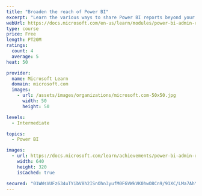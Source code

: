 ```yaml
---
title: "Broaden the reach of Power BI"
excerpt: "Learn the various ways to share Power BI reports beyond your Power BI tenant."
webUrl: https://docs.microsoft.com/en-us/learn/modules/power-bi-admin-reach/
type: course
price: Free
length: PT20M
ratings:
  count: 4
  average: 5
heat: 50

provider:
  name: Microsoft Learn
  domain: microsoft.com
  images:
    - url: /assets/images/organizations/microsoft.com-50x50.jpg
      width: 50
      height: 50

levels:
  - Intermediate

topics:
  - Power BI

images:
  - url: https://docs.microsoft.com/learn/achievements/power-bi-admin-reach-social.png
    width: 640
    height: 320
    isCached: true

secured: "01WWsVUFz634uTYibV8h2ISnOhn3yufM0FGVWkVK0hwO8Cn9/91XC/LMa7AhYsMUq1HKLNL0+IX0urJczthpV956FcDoN9V2gJJeIoRUp54F7DTiXzI+vagVAz603K6nP8betV8rSOVwUBJSGViECy7rUXPgW4+j67MA6ed6/rexfUDD04qvdi97Aa01vZraKe6PZ56SQS8anDmIQRQPPTTKjQ4y3Bz+idBUZZrwD1eQkSytMfvNBeQpz1ZyxaQHNUGHFydIocCFOnsVqvBNRv0mudR83zvjo1RpV3Q1yY/H0grppeKpDCO8Y4+3jvz9HOFaeZri4OhYNktbjLgkV+vAUydQrEQq+DIBBrgpjasxswtQxvF0NjpzIxwCLKMQohILNlbnueQCuPGx4oivwA==;MTApg2XdDhDtdBMrfHSTCg=="
---
```


